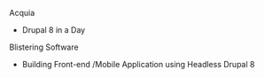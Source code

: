 Acquia

- Drupal 8 in a Day

Blistering Software

- Building Front-end /Mobile Application using Headless Drupal 8
